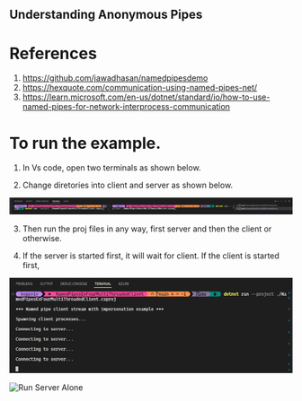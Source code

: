 ## Understanding Anonymous Pipes

# References
1. https://github.com/jawadhasan/namedpipesdemo
2. https://hexquote.com/communication-using-named-pipes-net/
3. https://learn.microsoft.com/en-us/dotnet/standard/io/how-to-use-named-pipes-for-network-interprocess-communication

# To run the example.
1. In Vs code, open two terminals as shown below. 

2. Change diretories into client and server as shown below. 

![Start Client](./images/50_50HowToRun1.jpg)

3. Then run the proj files in any way, first server and then the client or otherwise.

4. If the server is started first, it will wait for client. If the client is started first, 

![Run Client Alone](./images/51_50RunningClientAlone.jpg)

![Run Server Alone](./images/51_50RunningServerAlone.jpg)

